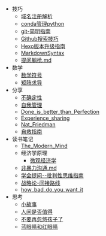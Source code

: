 * 技巧
  * [域名注册解析](/技巧/域名注册解析.md)
  * [conda管理python](/技巧/conda管理python.md)
  * [git-简明指南](/技巧/git-简明指南.md)
  * [Github搜索技巧](/技巧/Github搜索技巧.md)
  * [Hexo版本升级指南](/技巧/Hexo版本升级指南.md)
  * [MarkdownSyntax](/技巧/MarkdownSyntax.md)
  * [提问躺枪.md](/技巧/提问躺枪.md)
* 数学
  * [数学符号](/数学/数学符号.md)
  * [矩阵求导](/数学/矩阵求导.md)
* 分享
  * [不确定性](/分享/不确定性.md)
  * [自我管理](/分享/自我管理.md)
  * [Done_is_better_than_Perfection](/分享/Done_is_better_than_Perfection.md)
  * [Experience_sharing](/分享/Experience_sharing.md)
  * [Nat_Friedman](/分享/Nat_Friedman.md)
  * [自救指南](/分享/自救指南.md)
* 读书笔记
  * [The_Modern_Mind](/读书笔记/The_Modern_Mind.md)
  * 经济学原理
    * [微观经济学](/读书笔记/经济学原理/微观经济学.md)
  * [非暴力沟通.md](/读书笔记/非暴力沟通.md)
  * [学会提问--批判性思维指南](/读书笔记/学会提问--批判性思维指南.md)
  * [战略论-间接路线](/读书笔记/战略论-间接路线.md)
  * [how_bad_do_you_want_it](/读书笔记/how_bad_do_you_want_it.md)
* 思考
  * [小故事](/思考/小故事.md)
  * [人间是否值得](/思考/人间是否值得.md)
  * [不要再忽悠孩子了](/思考/不要再忽悠孩子了.md)
  * [蓝眼睛和红眼睛](/思考/蓝眼睛和红眼睛.md)